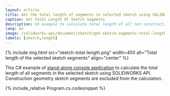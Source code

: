 ```yaml
---
layout: article
title: Get the total length of segments in selected sketch using SOLIDWORKS API
caption: Get Total Length Of Sketch Segments
description: C# example to calculate total length of all non construction geometry sketch segments in the selected sketch using SOLIDWORKS API
lang: en
image: /solidworks-api/document/sketch/get-sketch-segments-total-length/sketch-total-length.png
labels: [sketch,length]
---
```

{% include img.html src="sketch-total-length.png" width=450 alt="Total length of the selected sketch segments" align="center" %}

This C# example of [stand-alone console application](/solidworks-api/getting-started/stand-alone/) to calculate the total length of all segments in the selected sketch using SOLIDWORKS API. Construction geometry sketch segments are excluded from the calculation.

{% include_relative Program.cs.codesnippet %}
